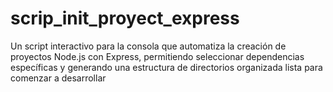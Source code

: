 # scrip_init_proyect_express
Un script interactivo para la consola que automatiza la creación de proyectos Node.js con Express, permitiendo seleccionar dependencias específicas y generando una estructura de directorios organizada lista para comenzar a desarrollar
